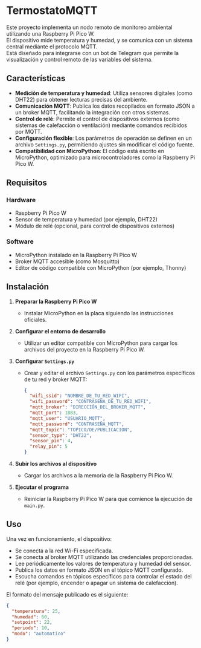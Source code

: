 # TermostatoMQTT

Este proyecto implementa un nodo remoto de monitoreo ambiental utilizando una Raspberry Pi Pico W.  
El dispositivo mide temperatura y humedad, y se comunica con un sistema central mediante el protocolo MQTT.  
Está diseñado para integrarse con un bot de Telegram que permite la visualización y control remoto de las variables del sistema.

## Características

- **Medición de temperatura y humedad**: Utiliza sensores digitales (como DHT22) para obtener lecturas precisas del ambiente.
- **Comunicación MQTT**: Publica los datos recopilados en formato JSON a un broker MQTT, facilitando la integración con otros sistemas.
- **Control de relé**: Permite el control de dispositivos externos (como sistemas de calefacción o ventilación) mediante comandos recibidos por MQTT.
- **Configuración flexible**: Los parámetros de operación se definen en un archivo `Settings.py`, permitiendo ajustes sin modificar el código fuente.
- **Compatibilidad con MicroPython**: El código está escrito en MicroPython, optimizado para microcontroladores como la Raspberry Pi Pico W.

## Requisitos

### Hardware

- Raspberry Pi Pico W
- Sensor de temperatura y humedad (por ejemplo, DHT22)
- Módulo de relé (opcional, para control de dispositivos externos)

### Software

- MicroPython instalado en la Raspberry Pi Pico W
- Broker MQTT accesible (como Mosquitto)
- Editor de código compatible con MicroPython (por ejemplo, Thonny)

## Instalación

1. **Preparar la Raspberry Pi Pico W**
   - Instalar MicroPython en la placa siguiendo las instrucciones oficiales.

2. **Configurar el entorno de desarrollo**
   - Utilizar un editor compatible con MicroPython para cargar los archivos del proyecto en la Raspberry Pi Pico W.

3. **Configurar `Settings.py`**
   - Crear y editar el archivo `Settings.py` con los parámetros específicos de tu red y broker MQTT:

     ```json
     {
       "wifi_ssid": "NOMBRE_DE_TU_RED_WIFI",
       "wifi_password": "CONTRASEÑA_DE_TU_RED_WIFI",
       "mqtt_broker": "DIRECCIÓN_DEL_BROKER_MQTT",
       "mqtt_port": 1883,
       "mqtt_user": "USUARIO_MQTT",
       "mqtt_password": "CONTRASEÑA_MQTT",
       "mqtt_topic": "TOPICO/DE/PUBLICACION",
       "sensor_type": "DHT22",
       "sensor_pin": 4,
       "relay_pin": 5
     }
     ```

4. **Subir los archivos al dispositivo**
   - Cargar los archivos a la memoria de la Raspberry Pi Pico W.

5. **Ejecutar el programa**
   - Reiniciar la Raspberry Pi Pico W para que comience la ejecución de `main.py`.

## Uso

Una vez en funcionamiento, el dispositivo:

- Se conecta a la red Wi-Fi especificada.
- Se conecta al broker MQTT utilizando las credenciales proporcionadas.
- Lee periódicamente los valores de temperatura y humedad del sensor.
- Publica los datos en formato JSON en el tópico MQTT configurado.
- Escucha comandos en tópicos específicos para controlar el estado del relé (por ejemplo, encender o apagar un sistema de calefacción).

El formato del mensaje publicado es el siguiente:

```json
{
  "temperatura": 25,
  "humedad": 60,
  "setpoint": 22,
  "periodo": 10,
  "modo": "automatico"
}

